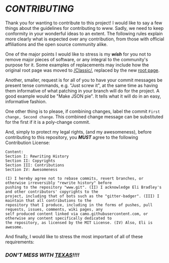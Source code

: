 # _**CONTRIBUTING**_
Thank you for wanting to contribute to this project! I would like to say a few things about the guidelines for contributing to www. Sadly, we need to keep conformity in your wonderful ideas to an extent. The following rules explain more clearly what is expected over any contribution, from those with official affiliations and the open source community alike.

One of the major points I would like to stress is my _**wish**_ for you not to remove major pieces of software, or any integral to the community's purpose for it. Some examples of replacements may include how the original root page was moved to [/Classic/](http://github.ethertyper.com/Classic/), replaced by the new [root page](http://github.ethertyper.com/).

Another, smaller, request is for all of you to have your commit messages be present tense commands, e.g. "Just screw it", at the same time as having them informative of what patching in your branch will do for the project. A good example would be "Make JSON pie". It tells what it will do in an easy, informative fashion.

One other thing is to please, if combining changes, label the commit ```First change, Second change```. This combined change message can be substituted for the first if it is a poly-change commit.

And, simply to protect my legal rights, (and my awesomeness), before contributing to this repository, you _**MUST**_ agree to the following Contribution License:

```
Content:
Section I: Rewriting History
Section II: Copyrights
Section III: Contributions
Section IV: Awesomeness

(I) I hereby agree not to rebase commits, revert branches, or otherwise irreversibly "rewrite history" before
pushing to the repository "www.git". (II) I acknowledge Eli Bradley's and other contributors' copyrights to the
project, including that of bots such as the "gitter-badger". (III) I maintain that all contributions to the
repository that I produce, including in the forms of pushes, pull requests, issues, comments, wiki pages, any
self produced content linked via camo.githubusercontent.com, or otherwise any content specifically dedicated to
the repository, as licensed by the MIT License. (IV) Also, Eli is awesome.
```

And finally, I would like to stress the most important of all of these requirements:

### _**DON'T MESS WITH [TEXAS](TEXAS.geojson)!!!!**_

<div>
<script src="https://embed.github.com/view/geojson/ethertyper/www/gh-pages/TEXAS.geojson" />
</div>
